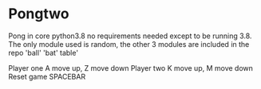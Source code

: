 # Pongtwo
Pong in core python3.8
no requirements needed except to be running 3.8.
The only module used is random,
the other 3 modules are included in the repo 'ball' 'bat' table'


Player one A move up, Z move down
Player two K move up, M move down
Reset game SPACEBAR
